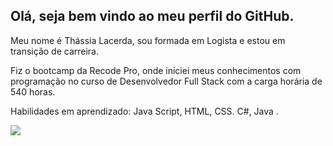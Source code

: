 ## Olá, seja bem vindo ao meu perfil do GitHub.

<p>Meu nome é Thássia Lacerda, sou formada em Logista e estou em transição de carreira.</p>
<p>Fiz o bootcamp da Recode Pro, onde iniciei meus conhecimentos com programação no curso de Desenvolvedor Full Stack com a carga horária de 540 horas.<p>

<p>Habilidades em aprendizado: Java Script, HTML, CSS.  C#, Java .</p>

<div>
<a href="https://github.com/thassialacerda">
<img heigth="20cm" src="https://cdn.jsdelivr.net/gh/devicons/devicon/icons/html5/html5-original-wordmark.svg" />
  
</div>
          
